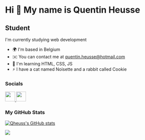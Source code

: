 Hi 👋 My name is Quentin Heusse
======================================================================================================================================

Student
-------

I'm currently studying web development

*   🌍  I'm based in Belgium
*   ✉️  You can contact me at [quentin.heusse@hotmail.com](mailto:quentin.heusse@hotmail.com)
*   🧠  I'm learning HTML, CSS, JS
*   ⚡  I have a cat named Noisette and a rabbit called Cookie

### Socials
                  
<p align="left"> <a href="https://www.github.com/Qheuss" target="_blank" rel="noreferrer"> <picture> <source media="(prefers-color-scheme: dark)" srcset="https://raw.githubusercontent.com/danielcranney/readme-generator/main/public/icons/socials/github-dark.svg" /> <source media="(prefers-color-scheme: light)" srcset="https://raw.githubusercontent.com/danielcranney/readme-generator/main/public/icons/socials/github.svg" /> <img src="https://raw.githubusercontent.com/danielcranney/readme-generator/main/public/icons/socials/github.svg" width="32" height="32" /> </picture> </a> <a href="https://www.linkedin.com/in/quentin-heusse" target="_blank" rel="noreferrer"> <picture> <source media="(prefers-color-scheme: dark)" srcset="https://raw.githubusercontent.com/danielcranney/readme-generator/main/public/icons/socials/linkedin-dark.svg" /> <source media="(prefers-color-scheme: light)" srcset="https://raw.githubusercontent.com/danielcranney/readme-generator/main/public/icons/socials/linkedin.svg" /> <img src="https://raw.githubusercontent.com/danielcranney/readme-generator/main/public/icons/socials/linkedin.svg" width="32" height="32" /> </picture> </a></p>

### My GitHub Stats

<a href="http://www.github.com/Qheuss"><img src="https://github-readme-stats.vercel.app/api?username=Qheuss&show_icons=true&hide=&count_private=true&title_color=10b981&text_color=ffffff&icon_color=444e59&bg_color=171717&hide_border=true&show_icons=true" alt="Qheuss's GitHub stats" /></a>

<a href="http://www.github.com/Qheuss"><img src="https://github-readme-streak-stats.herokuapp.com/?user=Qheuss&stroke=ffffff&background=171717&ring=10b981&fire=10b981&currStreakNum=ffffff&currStreakLabel=10b981&sideNums=ffffff&sideLabels=ffffff&dates=ffffff&hide_border=true" /></a>
